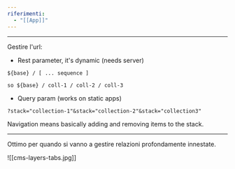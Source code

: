 ```yaml
---
riferimenti:
  - "[[App]]"
---
```

---

Gestire l'url: 

- Rest parameter, it's dynamic (needs server)
```
${base} / [ ... sequence ]

so ${base} / coll-1 / coll-2 / coll-3
```

- Query param (works on static apps)
```
?stack="collection-1"&stack="collection-2"&stack="collection3"
```

Navigation means basically adding and removing items to the stack.

---

Ottimo per quando si vanno a gestire relazioni profondamente innestate.

![[cms-layers-tabs.jpg]]